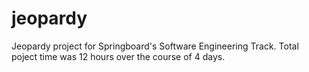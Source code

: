 # jeopardy
Jeopardy project for Springboard's Software Engineering Track. Total poject time was 12 hours over the course of 4 days. 
